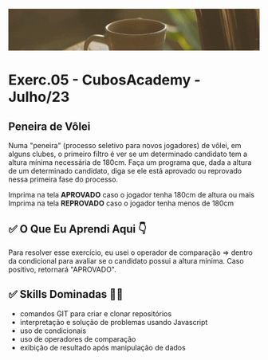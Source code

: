![](./../capa_readme_luelencavalheiro.gif)

# Exerc.05 - CubosAcademy - Julho/23

## Peneira de Vôlei

Numa "peneira" (processo seletivo para novos jogadores) de vôlei, em alguns clubes, o primeiro filtro é ver se um determinado candidato tem a altura mínima necessária de 180cm. Faça um programa que, dada a altura de um determinado candidato, diga se ele está aprovado ou reprovado nessa primeira fase do processo.

Imprima na tela **APROVADO** caso o jogador tenha 180cm de altura ou mais
Imprima na tela **REPROVADO** caso o jogador tenha menos de 180cm

## ✅ O Que Eu Aprendi Aqui 👇

Para resolver esse exercício, eu usei o operador de comparação => dentro da condicional para avaliar se o candidato possui a altura mínima. Caso positivo, retornará "APROVADO".

## ✅ Skills Dominadas 👩‍💻

- comandos GIT para criar e clonar repositórios
- interpretação e solução de problemas usando Javascript
- uso de condicionais
- uso de operadores de comparação
- exibição de resultado após manipulação de dados